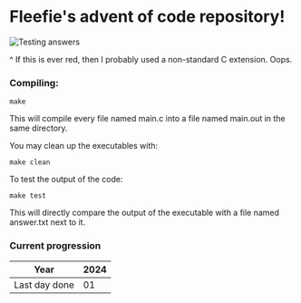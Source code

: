# Fleefie's advent of code repository!

![Testing answers](https://github.com/fleefie/advent-of-code/actions/workflows/c-cpp.yml/badge.svg)

^ If this is ever red, then I probably used a non-standard C extension. Oops.

### Compiling:

    make

This will compile every file named main.c into a file named main.out in
the same directory.

You may clean up the executables with:

    make clean

To test the output of the code:

    make test

This will directly compare the output of the executable with a file named
answer.txt next to it.

### Current progression

| Year          | 2024 |
|---------------|------|
| Last day done | 01   |